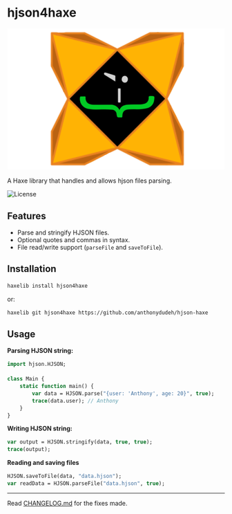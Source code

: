 # hjson4haxe
![logo](https://github.com/anthonydudeh/hjson-haxe/blob/main/hlogo.png)

A Haxe library that handles and allows hjson files parsing.

![License](https://img.shields.io/badge/license-MIT-green)

## Features

- Parse and stringify HJSON files.
- Optional quotes and commas in syntax.
- File read/write support (`parseFile` and `saveToFile`).

## Installation
```bash
haxelib install hjson4haxe
```
or:
```bash
haxelib git hjson4haxe https://github.com/anthonydudeh/hjson-haxe
```

## Usage

**Parsing HJSON string:**
```haxe
import hjson.HJSON;

class Main {
    static function main() {
        var data = HJSON.parse("{user: 'Anthony', age: 20}", true);
        trace(data.user); // Anthony
    }
}
```

**Writing HJSON string:**
```haxe
var output = HJSON.stringify(data, true, true);
trace(output);
```

**Reading and saving files**
```haxe
HJSON.saveToFile(data, "data.hjson");
var readData = HJSON.parseFile("data.hjson", true);
```

---

Read [CHANGELOG.md](https://github.com/anthonydudeh/hjson-haxe/blob/main/CHANGELOG.md) for the fixes made.

